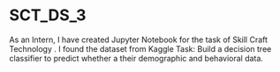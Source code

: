 # SCT_DS_3
As an Intern, I have created Jupyter Notebook for the task of Skill Craft Technology . I found the dataset from Kaggle
Task: Build a decision tree classifier to predict whether a their demographic and behavioral data.
